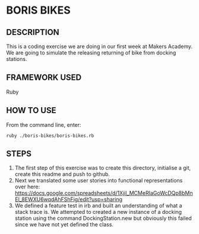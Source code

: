 # BORIS BIKES #

## DESCRIPTION ##

This is a coding exercise we are doing in our first week at Makers Academy.
We are going to simulate the releasing returning of bike from docking stations.

## FRAMEWORK USED ##

Ruby

## HOW TO USE ##
From the command line, enter:
```script
ruby ./boris-bikes/boris-bikes.rb
```

## STEPS ##
1. The first step of this exercise was to create this directory, initialise a git, create this readme and push to github.
2. Next we translated some user stories into functional representations over here: https://docs.google.com/spreadsheets/d/1Xjil_MCMeRIaGoWcDQp8bMnEl_8EWXU6wqdAhFShFig/edit?usp=sharing
3. We defined a feature test in irb and built an understanding of what a stack trace is. We attempted to created a new instance of a docking station using the command DockingStation.new but obviously this failed since we have not yet defined the class.
